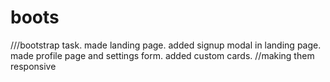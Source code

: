 # boots
///bootstrap task.
made landing page.
added signup modal in landing page.
made profile page and settings form.
added custom cards.
//making them responsive


